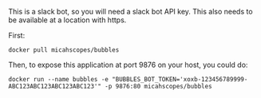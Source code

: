 This is a slack bot, so you will need a slack bot API key.  This also needs to be available at a location with https.

First:
```
docker pull micahscopes/bubbles
```

Then, to expose this application at port 9876 on your host, you could do:
```
docker run --name bubbles -e "BUBBLES_BOT_TOKEN='xoxb-123456789999-ABC123ABC123ABC123ABC123'" -p 9876:80 micahscopes/bubbles
```
